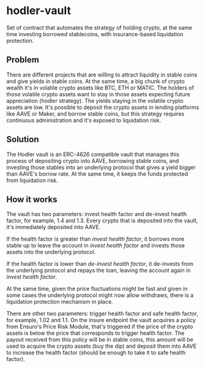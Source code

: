 # hodler-vault

Set of contract that automates the strategy of holding crypto, at the same time investing borrowed stablecoins, with insurance-based liquidation protection. 

## Problem 

There are different projects that are willing to attract liquidity in stable coins and give yields in stable coins. At the same time, a big chunk of crypto wealth it's in volatile crypto assets like BTC, ETH or
MATIC. The holders of those volatile crypto assets want to stay in those assets expecting future appreciation (hodler strategy). The yields staying in the volatile crypto assets are low. It's possible to deposit the crypto assets in lending platforms like AAVE or Maker, and borrow stable coins, but this strategy requires continuous administration and it's exposed to liquidation risk.

## Solution

The Hodler vault is an ERC-4626 compatible vault that manages this process of depositing crypto into AAVE, borrowing stable coins, and investing those stables into an underlying protocol that gives a yield bigger than AAVE's borrow rate. At the same time, it keeps the funds protected from liquidation risk. 

## How it works 

The vault has two parameters: invest health factor and de-invest health factor, for example, 1.4 and 1.3. Every crypto that is deposited into the vault, it's immediately deposited into AAVE. 

If the health factor is greater than *invest health factor*, it borrows more stable up to leave the account in *invest health factor* and invests those assets into the underlying protocol. 

If the health factor is lower than *de-invest health factor*, it de-invests from the underlying protocol and repays the loan, leaving the account again in *invest health factor*.

At the same time, given the price fluctuations might be fast and given in some cases the underlying protocol might now allow withdraws, there is a liquidation protection mechanism in place. 

There are other two parameters: trigger health factor and safe health factor, for example, 1.02 and 1.1. On the insure endpoint the vault acquires a policy from Ensuro's Price Risk Module, that's triggered if the price of the crypto assets is below the price that corresponds to trigger health factor. The payout received from this policy will be in stable coins, this amount will be used to acquire the crypto assets (buy the dip) and deposit them into AAVE to increase the health factor (should be enough to take it to safe health factor). 
